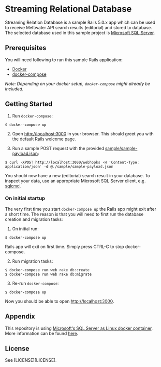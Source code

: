 # Streaming Relational Database

Streaming Relation Database is a sample Rails 5.0.x app which can be used to receive Meltwater API search results (editorial) and stored to database. The selected database used in this sample project is [Microsoft SQL Server][mssql-server-official].

## Prerequisites

You will need following to run this sample Rails application:

- [Docker][docker-official]
- [docker-compose][docker-compose-official]

_Note: Depending on your docker setup, `docker-compose` might already be included._

## Getting Started

1. Run `docker-compose`:

```shell
$ docker-compose up
```

2. Open [http://localhost:3000][rails-local] in your browser. This should greet you with the default Rails welcome page.

3. Run a sample POST request with the provided [sample/sample-payload.json][sample-payload]:

```shell
$ curl -XPOST http://localhost:3000/webhooks -H 'Content-Type: application/json' -d @./sample/sample-payload.json
```

You should now have a new (editorial) search result in your database. To inspect your data, use an appropriate Microsoft SQL Server client, e.g. [sqlcmd][sqlcmd].

### On initial startup

The very first time you start `docker-compose up` the Rails app might exit after a short time. The reason is that you will need to first run the database creation and migration tasks:

1. On initial run:

```shell
$ docker-compose up
```

Rails app will exit on first time. Simply press CTRL-C to stop docker-compose.

2. Run migration tasks:

```shell
$ docker-compose run web rake db:create
$ docker-compose run web rake db:migrate
```

3. Re-run `docker-compose`:

```shell
$ docker-compose up
```

Now you should be able to open [http://localhost:3000][rails-local].

## Appendix

This repository is using [Microsoft's SQL Server as Linux docker container][mssql-server-linux-docker]. More information can be found [here][mssql-server-linux-docker].

## License

See [LICENSE][LICENSE].

[docker-official]: https://www.docker.com/
[docker-compose-official]: https://docs.docker.com/compose/
[mssql-server-official]: https://www.microsoft.com/en-us/sql-server/
[sqlcmd]: https://docs.microsoft.com/en-us/sql/linux/sql-server-linux-connect-and-query-sqlcmd
[mssql-server-linux-docker]: https://docs.microsoft.com/en-us/sql/linux/sql-server-linux-setup-docker
[sample-payload]: ./sample/sample-payload.json
[rails-local]: http://localhost:3000
